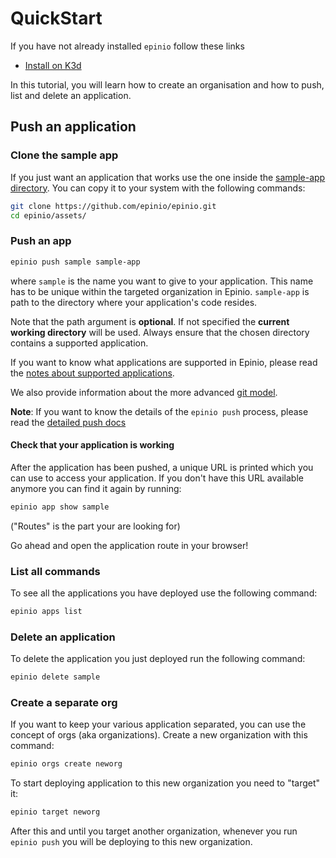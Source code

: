 # QuickStart 

If you have not already installed `epinio` follow these links

- [Install on K3d](./install_epinio_on_k3d.md)

In this tutorial, you will learn how to create an organisation and how to push, list and delete an application. 

## Push an application


### Clone the sample app

If you just want an application that works use the one inside the
[sample-app directory](/assets/sample-app). You can copy it to your system with
the following commands:

```bash
git clone https://github.com/epinio/epinio.git
cd epinio/assets/
```

### Push an app

```bash
epinio push sample sample-app
```

where `sample` is the name you want to give to your application. This name has to be unique within the targeted organization in Epinio. `sample-app` is path to the directory where your application's code resides.

Note that the path argument is __optional__. If not specified the __current working directory__ will be used. Always ensure that the chosen directory contains a supported application.

If you want to know what applications are supported in Epinio, please read the
[notes about supported applications](../references/supported-apps.md).

We also provide information about the more advanced [git model](../explanations/advanced.md#git-pushing).

__Note__: If you want to know the details of the `epinio push` process, please read the [detailed push docs](../explanations/detailed-push-process.md)


#### Check that your application is working

After the application has been pushed, a unique URL is printed which you can use to access your application. If you don't have this URL available anymore you can find it again by running:

```bash
epinio app show sample
```

("Routes" is the part your are looking for)

Go ahead and open the application route in your browser!

### List all commands

To see all the applications you have deployed use the following command:

```bash
epinio apps list
```

### Delete an application

To delete the application you just deployed run the following command:

```bash
epinio delete sample
```

### Create a separate org

If you want to keep your various application separated, you can use the concept of orgs (aka organizations). Create a new organization with this command:

```bash
epinio orgs create neworg
```

To start deploying application to this new organization you need to "target" it:


```bash
epinio target neworg
```

After this and until you target another organization, whenever you run `epinio push` you will be deploying to this new organization.
